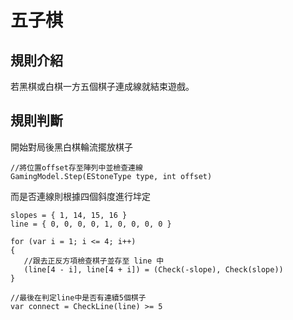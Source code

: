 # 五子棋
## 規則介紹
若黑棋或白棋一方五個棋子連成線就結束遊戲。
## 規則判斷
開始對局後黑白棋輪流擺放棋子
```
//將位置offset存至陣列中並檢查連線
GamingModel.Step(EStoneType type, int offset)
```
而是否連線則根據四個斜度進行坢定
```
slopes = { 1, 14, 15, 16 }
line = { 0, 0, 0, 0, 1, 0, 0, 0, 0 }

for (var i = 1; i <= 4; i++)
{
   //跟去正反方項檢查棋子並存至 line 中
   (line[4 - i], line[4 + i]) = (Check(-slope), Check(slope))
}

//最後在判定line中是否有連續5個棋子
var connect = CheckLine(line) >= 5
```
